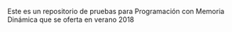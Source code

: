 Este es un repositorio de pruebas para Programación con Memoria Dinámica que se oferta en verano 2018
